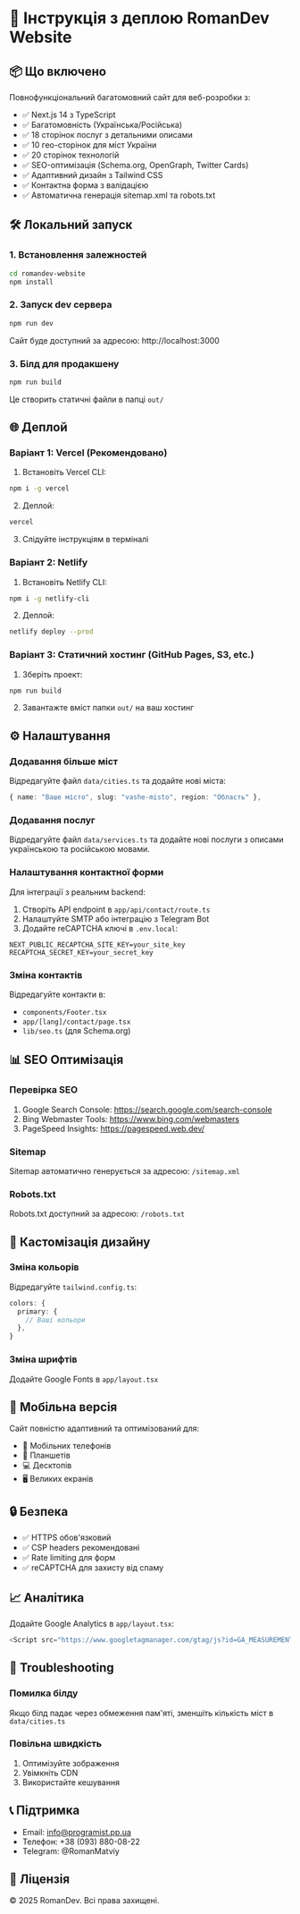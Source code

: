 # 🚀 Інструкція з деплою RomanDev Website

## 📦 Що включено

Повнофункціональний багатомовний сайт для веб-розробки з:
- ✅ Next.js 14 з TypeScript
- ✅ Багатомовність (Українська/Російська)
- ✅ 18 сторінок послуг з детальними описами
- ✅ 10 гео-сторінок для міст України
- ✅ 20 сторінок технологій
- ✅ SEO-оптимізація (Schema.org, OpenGraph, Twitter Cards)
- ✅ Адаптивний дизайн з Tailwind CSS
- ✅ Контактна форма з валідацією
- ✅ Автоматична генерація sitemap.xml та robots.txt

## 🛠️ Локальний запуск

### 1. Встановлення залежностей

```bash
cd romandev-website
npm install
```

### 2. Запуск dev сервера

```bash
npm run dev
```

Сайт буде доступний за адресою: http://localhost:3000

### 3. Білд для продакшену

```bash
npm run build
```

Це створить статичні файли в папці `out/`

## 🌐 Деплой

### Варіант 1: Vercel (Рекомендовано)

1. Встановіть Vercel CLI:
```bash
npm i -g vercel
```

2. Деплой:
```bash
vercel
```

3. Слідуйте інструкціям в терміналі

### Варіант 2: Netlify

1. Встановіть Netlify CLI:
```bash
npm i -g netlify-cli
```

2. Деплой:
```bash
netlify deploy --prod
```

### Варіант 3: Статичний хостинг (GitHub Pages, S3, etc.)

1. Зберіть проект:
```bash
npm run build
```

2. Завантажте вміст папки `out/` на ваш хостинг

## ⚙️ Налаштування

### Додавання більше міст

Відредагуйте файл `data/cities.ts` та додайте нові міста:

```typescript
{ name: "Ваше місто", slug: "vashe-misto", region: "Область" },
```

### Додавання послуг

Відредагуйте файл `data/services.ts` та додайте нові послуги з описами українською та російською мовами.

### Налаштування контактної форми

Для інтеграції з реальним backend:

1. Створіть API endpoint в `app/api/contact/route.ts`
2. Налаштуйте SMTP або інтеграцію з Telegram Bot
3. Додайте reCAPTCHA ключі в `.env.local`:

```env
NEXT_PUBLIC_RECAPTCHA_SITE_KEY=your_site_key
RECAPTCHA_SECRET_KEY=your_secret_key
```

### Зміна контактів

Відредагуйте контакти в:
- `components/Footer.tsx`
- `app/[lang]/contact/page.tsx`
- `lib/seo.ts` (для Schema.org)

## 📊 SEO Оптимізація

### Перевірка SEO

1. Google Search Console: https://search.google.com/search-console
2. Bing Webmaster Tools: https://www.bing.com/webmasters
3. PageSpeed Insights: https://pagespeed.web.dev/

### Sitemap

Sitemap автоматично генерується за адресою: `/sitemap.xml`

### Robots.txt

Robots.txt доступний за адресою: `/robots.txt`

## 🎨 Кастомізація дизайну

### Зміна кольорів

Відредагуйте `tailwind.config.ts`:

```typescript
colors: {
  primary: {
    // Ваші кольори
  },
}
```

### Зміна шрифтів

Додайте Google Fonts в `app/layout.tsx`

## 📱 Мобільна версія

Сайт повністю адаптивний та оптимізований для:
- 📱 Мобільних телефонів
- 📱 Планшетів
- 💻 Десктопів
- 🖥️ Великих екранів

## 🔒 Безпека

- ✅ HTTPS обов'язковий
- ✅ CSP headers рекомендовані
- ✅ Rate limiting для форм
- ✅ reCAPTCHA для захисту від спаму

## 📈 Аналітика

Додайте Google Analytics в `app/layout.tsx`:

```typescript
<Script src="https://www.googletagmanager.com/gtag/js?id=GA_MEASUREMENT_ID" />
```

## 🐛 Troubleshooting

### Помилка білду

Якщо білд падає через обмеження пам'яті, зменшіть кількість міст в `data/cities.ts`

### Повільна швидкість

1. Оптимізуйте зображення
2. Увімкніть CDN
3. Використайте кешування

## 📞 Підтримка

- Email: info@programist.pp.ua
- Телефон: +38 (093) 880-08-22
- Telegram: @RomanMatviy

## 📄 Ліцензія

© 2025 RomanDev. Всі права захищені.